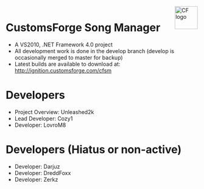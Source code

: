 <a href="https://customsforge.com/">
    <img src="https://i.imgur.com/CeqvXYs.png" alt="CF logo" title="CustomsForge" align="right" height="60" />
</a>

CustomsForge Song Manager
======================
* A VS2010, .NET Framework 4.0 project
* All development work is done in the develop branch (develop is occasionally merged to master for backup) 
* Latest builds are available to download at: http://ignition.customsforge.com/cfsm

Developers
======================
* Project Overview: Unleashed2k
* Lead Developer: Cozy1
* Developer: LovroM8

Developers (Hiatus or non-active)
======================
* Developer: Darjuz
* Developer: DreddFoxx
* Developer: Zerkz
